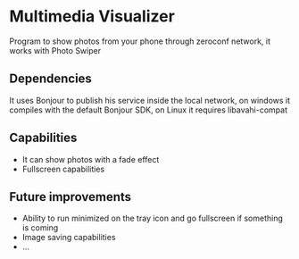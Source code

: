 Multimedia Visualizer
=====================

Program to show photos from your phone through zeroconf network, it works with Photo Swiper

Dependencies
-------------

It uses Bonjour to publish his service inside the local network, on windows it compiles with the default Bonjour SDK, on Linux it requires libavahi-compat

Capabilities
--------------------

* It can show photos with a fade effect
* Fullscreen capabilities

Future improvements
---------------------

* Ability to run minimized on the tray icon and go fullscreen if something is coming
* Image saving capabilities
* ...

